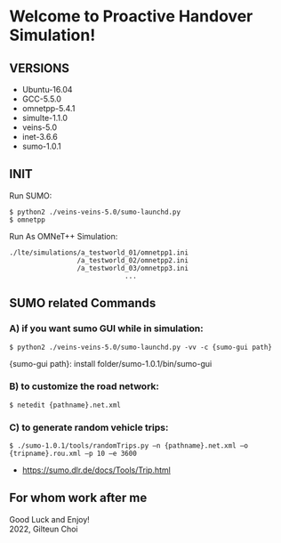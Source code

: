 
# Welcome to Proactive Handover Simulation!

## VERSIONS

- Ubuntu-16.04
- GCC-5.5.0
- omnetpp-5.4.1
- simulte-1.1.0
- veins-5.0
- inet-3.6.6
- sumo-1.0.1

## INIT
Run SUMO:
```
$ python2 ./veins-veins-5.0/sumo-launchd.py
$ omnetpp
```
Run As OMNeT++ Simulation:
```
./lte/simulations/a_testworld_01/omnetpp1.ini
                 /a_testworld_02/omnetpp2.ini
                 /a_testworld_03/omnetpp3.ini
                             ...
```                            
## SUMO related Commands

### A) if you want sumo GUI while in simulation:
```
$ python2 ./veins-veins-5.0/sumo-launchd.py -vv -c {sumo-gui path}
```
{sumo-gui path}: install folder/sumo-1.0.1/bin/sumo-gui

### B) to customize the road network:
```
$ netedit {pathname}.net.xml
```

### C) to generate random vehicle trips:
```
$ ./sumo-1.0.1/tools/randomTrips.py –n {pathname}.net.xml –o {tripname}.rou.xml –p 10 –e 3600
```
- https://sumo.dlr.de/docs/Tools/Trip.html

## For whom work after me
Good Luck and Enjoy!<br>
2022, Gilteun Choi
